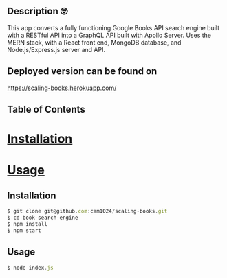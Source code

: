 ## Description 🤓
This app converts a fully functioning Google Books API search engine built with a RESTful API into a GraphQL API built with Apollo Server. Uses the MERN stack, with a React front end, MongoDB database, and Node.js/Express.js server and API.
  
## Deployed version can be found on 
https://scaling-books.herokuapp.com/

## Table of Contents 
# [Installation](#installation)
# [Usage](#usage)

## Installation
```typescript
$ git clone git@github.com:cam1024/scaling-books.git
$ cd book-search-engine
$ npm install
$ npm start
```
  
## Usage 
```typescript
$ node index.js
```

